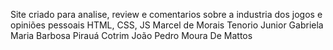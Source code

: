 Site criado para analise, review e comentarios sobre a industria dos jogos e opiniões pessoais
HTML, CSS, JS
Marcel de Morais Tenorio Junior
Gabriela Maria Barbosa Pirauá Cotrim
João Pedro Moura De Mattos
